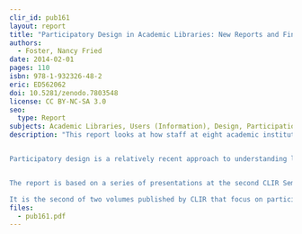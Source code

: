 ```yaml
---
clir_id: pub161
layout: report
title: "Participatory Design in Academic Libraries: New Reports and Findings"
authors: 
  - Foster, Nancy Fried
date: 2014-02-01
pages: 110
isbn: 978-1-932326-48-2
eric: ED562062
doi: 10.5281/zenodo.7803548
license: CC BY-NC-SA 3.0
seo:
  type: Report
subjects: Academic Libraries, Users (Information), Design, Participation, Library Services, Library Administration, Library Research, Ethnography, Observation, Library Facilities, Use Studies, Qualitative Research, Statistical Analysis, User Needs (Information), Health Sciences, Administrative Organization, Space Utilization, College Students, Student Participation
description: "This report looks at how staff at eight academic institutions gained new insight about how students and faculty use their libraries, and how the staff are using these findings to improve library technologies, space, and services.


Participatory design is a relatively recent approach to understanding library user behavior. It is based on techniques used in anthropological and ethnographic observation. The report’s editor, anthropologist [Nancy Fried Foster](https://sr.ithaka.org/people/nancy-fried-foster/), led several participatory design workshops for CLIR from 2007 to 2013.


The report is based on a series of presentations at the second CLIR Seminar on Participatory Design of Academic Libraries, held at the University of Rochester’s River Campus June 5-7, 2013. Chapters focus on projects at the University of Colorado, Boulder; Colby College; University of Connecticut; Columbia University; Rush University Medical Center; Purdue University; Northwestern University; and the University of Rochester. David Lindahl, of the University of Missouri-Kansas City, provided the keynote.

It is the second of two volumes published by CLIR that focus on participatory design. The first, [Participatory Design in Academic Libraries: Methods, Findings, and Implementations](https://doi.org/10.5281/zenodo.7799833), was published in October 2012."
files:
  - pub161.pdf
---
```

